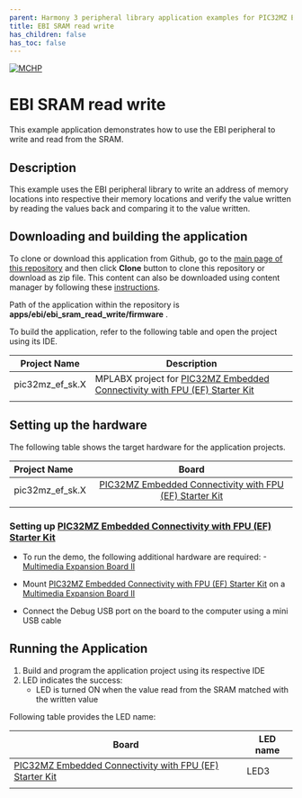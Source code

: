 ```yaml
---
parent: Harmony 3 peripheral library application examples for PIC32MZ EF family
title: EBI SRAM read write
has_children: false
has_toc: false
---
```


[![MCHP](https://www.microchip.com/ResourcePackages/Microchip/assets/dist/images/logo.png)](https://www.microchip.com)

# EBI SRAM read write

This example application demonstrates how to use the EBI peripheral to write and read from the SRAM.

## Description

This example uses the EBI peripheral library to write an address of memory locations into respective their memory locations and verify the value written by reading the values back and comparing it to the value written.

## Downloading and building the application

To clone or download this application from Github, go to the [main page of this repository](https://github.com/Microchip-MPLAB-Harmony/csp_apps_pic32mz_ef) and then click **Clone** button to clone this repository or download as zip file.
This content can also be downloaded using content manager by following these [instructions](https://github.com/Microchip-MPLAB-Harmony/contentmanager/wiki).

Path of the application within the repository is **apps/ebi/ebi_sram_read_write/firmware** .

To build the application, refer to the following table and open the project using its IDE.

| Project Name      | Description                                    |
| ----------------- | ---------------------------------------------- |
| pic32mz_ef_sk.X | MPLABX project for [PIC32MZ Embedded Connectivity with FPU (EF) Starter Kit](https://www.microchip.com/DevelopmentTools/ProductDetails/dm320007) |
|||

## Setting up the hardware

The following table shows the target hardware for the application projects.

| Project Name| Board|
|:---------|:---------:|
| pic32mz_ef_sk.X | [PIC32MZ Embedded Connectivity with FPU (EF) Starter Kit](https://www.microchip.com/DevelopmentTools/ProductDetails/dm320007) |
|||

### Setting up [PIC32MZ Embedded Connectivity with FPU (EF) Starter Kit](https://www.microchip.com/DevelopmentTools/ProductDetails/dm320007)

- To run the demo, the following additional hardware are required:
  -[Multimedia Expansion Board II](https://www.microchip.com/Developmenttools/ProductDetails/DM320005-2)

- Mount [PIC32MZ Embedded Connectivity with FPU (EF) Starter Kit](https://www.microchip.com/DevelopmentTools/ProductDetails/dm320007) on a [Multimedia Expansion Board II](https://www.microchip.com/Developmenttools/ProductDetails/DM320005-2)
- Connect the Debug USB port on the board to the computer using a mini USB cable

## Running the Application

1. Build and program the application project using its respective IDE
2. LED indicates the success:
    - LED is turned ON when the value read from the SRAM matched with the written value

Following table provides the LED name:

| Board | LED name |
| ----- | -------- |
| [PIC32MZ Embedded Connectivity with FPU (EF) Starter Kit](https://www.microchip.com/DevelopmentTools/ProductDetails/dm320007) | LED3|
|||